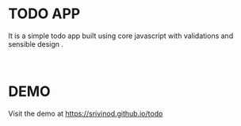 # TODO APP

It is a simple todo app built using core javascript with validations and sensible design .

<br>

# DEMO
Visit the demo at https://srivinod.github.io/todo
